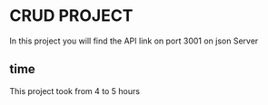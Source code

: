 # CRUD PROJECT

In this project you will find the API link on port 3001
on json Server

## time

This project took from 4 to 5 hours 
